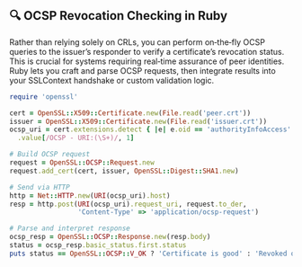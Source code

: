 ## 🔍 OCSP Revocation Checking in Ruby
Rather than relying solely on CRLs, you can perform on‑the‑fly OCSP queries to the issuer’s responder to verify a certificate’s revocation status. This is crucial for systems requiring real‑time assurance of peer identities. Ruby lets you craft and parse OCSP requests, then integrate results into your SSLContext handshake or custom validation logic.

```ruby
require 'openssl'

cert = OpenSSL::X509::Certificate.new(File.read('peer.crt'))
issuer = OpenSSL::X509::Certificate.new(File.read('issuer.crt'))
ocsp_uri = cert.extensions.detect { |e| e.oid == 'authorityInfoAccess' }
  .value[/OCSP - URI:(\S+)/, 1]

# Build OCSP request
request = OpenSSL::OCSP::Request.new
request.add_cert(cert, issuer, OpenSSL::Digest::SHA1.new)

# Send via HTTP
http = Net::HTTP.new(URI(ocsp_uri).host)
resp = http.post(URI(ocsp_uri).request_uri, request.to_der,
                 'Content-Type' => 'application/ocsp-request')

# Parse and interpret response
ocsp_resp = OpenSSL::OCSP::Response.new(resp.body)
status = ocsp_resp.basic_status.first.status
puts status == OpenSSL::OCSP::V_OK ? 'Certificate is good' : 'Revoked or unknown'
```